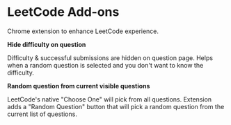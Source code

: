 # LeetCode Add-ons

Chrome extension to enhance LeetCode experience.

**Hide difficulty on question**

Difficulty & successful submissions are hidden on question page. Helps when a random question is selected and you don't want to know the difficulty.

**Random question from current visible questions**

LeetCode's native "Choose One" will pick from all questions. Extension adds a "Random Question" button that will pick a random question from the current list of questions.
